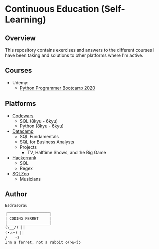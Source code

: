 # Continuous Education (Self-Learning)

## Overview

This repository contains exercises and answers to the different courses I have been taking and solutions to other platforms where I'm active.



## Courses

- Udemy:
  - [Python Programmer Bootcamp 2020](https://www.udemy.com/course/the-complete-python-programmer-bootcamp/)



## Platforms

- [Codewars](https://www.codewars.com/users/EsdrasGrau)
  - SQL (8kyu - 6kyu)
  - Python (8kyu - 6kyu)
- [Datacamp](https://www.datacamp.com/)
  - SQL Fundamentals
  - SQL for Business Analysts
  - Projects
    - TV, Halftime Shows, and the Big Game
- [Hackerrank](https://www.hackerrank.com/)
  - SQL
  - Regex
- [SQLZoo](https://sqlzoo.net/)
  - Musicians

## Author

`EsdrasGrau`

```
|‾‾‾‾‾‾‾‾‾‾‾‾‾‾‾‾‾‾‾|
| CODING FERRET     |
|___________________|
(\__/) ||
(•ㅅ•) ||
/ 　 づ
I'm a ferret, not a rabbit o(>ω<)o
```
